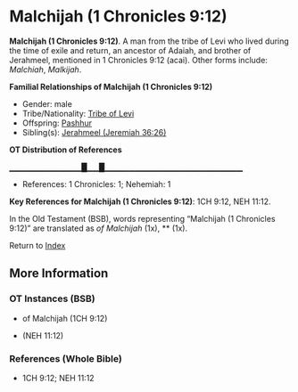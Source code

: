 # Malchijah (1 Chronicles 9:12)
**Malchijah (1 Chronicles 9:12)**. 
A man from the tribe of Levi who lived during the time of exile and return, an ancestor of Adaiah, and brother of Jerahmeel, mentioned in 1 Chronicles 9:12 (acai). 
Other forms include: 
*Malchiah*, *Malkijah*. 




**Familial Relationships of Malchijah (1 Chronicles 9:12)**


* Gender: male
* Tribe/Nationality: [Tribe of Levi](../../../groups/md/acai/Levi.md)
* Offspring: [Pashhur](Pashhur.md)
* Sibling(s): [Jerahmeel (Jeremiah 36:26)](Jerahmeel.3.md)


**OT Distribution of References**

▁▁▁▁▁▁▁▁▁▁▁▁█▁▁█▁▁▁▁▁▁▁▁▁▁▁▁▁▁▁▁▁▁▁▁▁▁▁
* References: 1 Chronicles: 1; Nehemiah: 1



**Key References for Malchijah (1 Chronicles 9:12)**: 
1CH 9:12, NEH 11:12. 


In the Old Testament (BSB), words representing “Malchijah (1 Chronicles 9:12)” are translated as 
*of Malchijah* (1x), ** (1x). 




Return to [Index](00-Index.md)

## More Information

### OT Instances (BSB)

* of Malchijah (1CH 9:12)

*  (NEH 11:12)



### References (Whole Bible)

* 1CH 9:12; NEH 11:12



